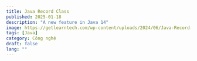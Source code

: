 ```yaml
---
title: Java Record Class
published: 2025-01-18
description: "A new feature in Java 14"
image: https://getlearntech.com/wp-content/uploads/2024/06/Java-Record-Big-1024x535.png
tags: [Java]
category: Công nghệ
draft: false
lang: ""
---
```

